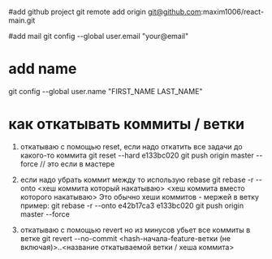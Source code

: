 #add github project
git remote add origin git@github.com:maxim1006/react-main.git

#add mail
git config --global user.email "your@email"

# add name
git config --global user.name "FIRST_NAME LAST_NAME"

# как откатывать коммиты / ветки
1) откатываю с помощью reset, если надо откатить все задачи до какого-то коммита
   git reset --hard e133bc020
   git push origin master --force // это если в мастере
2) если надо убрать коммит между то использую rebase
git rebase -r --onto <хеш коммита который накатываю> <хеш коммита вместо которого накатываю>
Это обычно хеши коммитов - мержей в ветку
пример:
git rebase -r --onto e42b17ca3 e133bc020
git push origin master --force

3) откатываю с помощью revert но из минусов убьет все коммиты в ветке
git revert --no-commit <hash-начала-feature-ветки (не включая)>..<название откатываемой ветки / хеша коммита>
